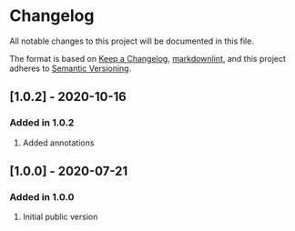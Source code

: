 # Changelog

All notable changes to this project will be documented in this file.

The format is based on [Keep a Changelog](https://keepachangelog.com/en/1.0.0/),
[markdownlint](https://dlaa.me/markdownlint/),
and this project adheres to [Semantic Versioning](https://semver.org/spec/v2.0.0.html).

## [1.0.2] - 2020-10-16

### Added in 1.0.2

1. Added annotations

## [1.0.0] - 2020-07-21

### Added in 1.0.0

1. Initial public version
